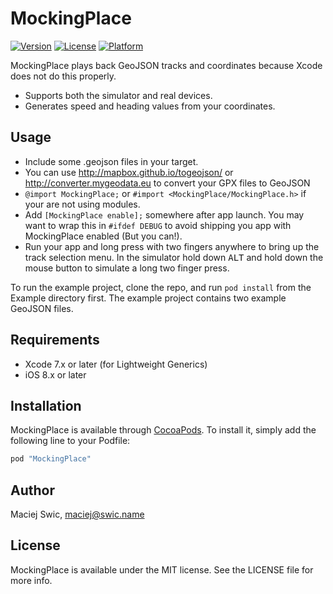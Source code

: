 # MockingPlace

[![Version](https://img.shields.io/cocoapods/v/MockingPlace.svg?style=flat)](http://cocoapods.org/pods/MockingPlace)
[![License](https://img.shields.io/cocoapods/l/MockingPlace.svg?style=flat)](http://cocoapods.org/pods/MockingPlace)
[![Platform](https://img.shields.io/cocoapods/p/MockingPlace.svg?style=flat)](http://cocoapods.org/pods/MockingPlace)

MockingPlace plays back GeoJSON tracks and coordinates because Xcode does not do this properly.

* Supports both the simulator and real devices.
* Generates speed and heading values from your coordinates.

## Usage

* Include some .geojson files in your target.
* You can use http://mapbox.github.io/togeojson/ or http://converter.mygeodata.eu to convert your GPX files to GeoJSON
* `@import MockingPlace;` or `#import <MockingPlace/MockingPlace.h>` if your are not using modules.
* Add `[MockingPlace enable];` somewhere after app launch. You may want to wrap this in `#ifdef DEBUG` to avoid shipping you app with MockingPlace enabled (But you can!).
* Run your app and long press with two fingers anywhere to bring up the track selection menu. In the simulator hold down <kbd>ALT</kbd> and hold down the mouse button to simulate a long two finger press.

To run the example project, clone the repo, and run `pod install` from the Example directory first. The example project contains two example GeoJSON files.

## Requirements

* Xcode 7.x or later (for Lightweight Generics)
* iOS 8.x or later

## Installation

MockingPlace is available through [CocoaPods](http://cocoapods.org). To install
it, simply add the following line to your Podfile:

```ruby
pod "MockingPlace"
```

## Author

Maciej Swic, maciej@swic.name

## License

MockingPlace is available under the MIT license. See the LICENSE file for more info.
